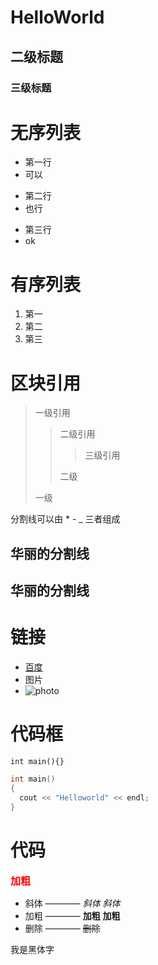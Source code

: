 # HelloWorld
## 二级标题
### 三级标题
# 无序列表
- 第一行
- 可以
* 第二行
* 也行
+ 第三行
+ ok

# 有序列表
1. 第一
2. 第二
3. 第三

# 区块引用
> 一级引用
>> 二级引用
>>> 三级引用
>>
>> 二级
>
> 一级

分割线可以由 * - _ 三者组成

华丽的分割线
----
华丽的分割线
----

# 链接
* [百度](www.baidu.com)
* 图片
* ![photo](https://images2015.cnblogs.com/blog/584693/201605/584693-20160518222114123-473523041.jpg "title")  

# 代码框
` int main(){} `

```c
int main()
{
  cout << "Helloworld" << endl;
}
```
# 代码  
<font color=red size=3 face="黑体">**加粗**</font>
  - 斜体 ———— *斜体*  _斜体_ 
  - 加粗 ———— **加粗**  __加粗__  
  - 删除 ———— ~~删除~~ 
</font>
<font face="黑体">我是黑体字</font>
